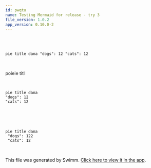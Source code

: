 ```yaml
---
id: pwqtu
name: Testing Mermaid for release - try 3
file_version: 1.0.2
app_version: 0.10.0-2
---
```


<br/>

<br/>

<!--MERMAID {width:100}-->
```mermaid
pie title dana "dogs": 12 "cats": 12
```
<!--MCONTENT {content: pie title dana "dogs": 12 "cats": 12} --->

<br/>

poieie titl

<br/>

<!--MERMAID {width:100}-->
```mermaid
pie title dana 
"dogs": 12 
"cats": 12
```
<!--MCONTENT {content: pie title dana
"dogs": 12
"cats": 12} --->

<br/>

<br/>

<br/>

<!--MERMAID {width:100}-->
```mermaid
pie title dana
 "dogs": 122
 "cats": 12
```
<!--MCONTENT {content: pie title dana
"dogs": 122
"cats": 12} --->

<br/>

This file was generated by Swimm. [Click here to view it in the app](https://swimm-web-app.web.app/repos/Z2l0aHViJTNBJTNBdGVzdC1naXRodWItYXBwJTNBJTNBc3dpbW1pbw==/docs/pwqtu).